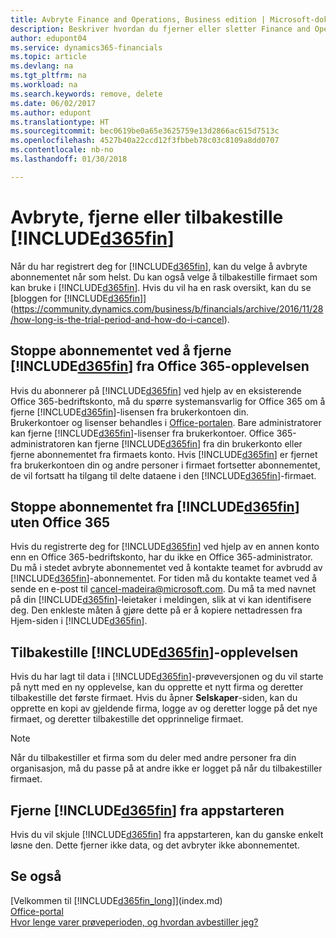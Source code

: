 ```yaml
---
title: Avbryte Finance and Operations, Business edition | Microsoft-dokumentasjon
description: Beskriver hvordan du fjerner eller sletter Finance and Operations, Business edition-opplevelsen.
author: edupont04
ms.service: dynamics365-financials
ms.topic: article
ms.devlang: na
ms.tgt_pltfrm: na
ms.workload: na
ms.search.keywords: remove, delete
ms.date: 06/02/2017
ms.author: edupont
ms.translationtype: HT
ms.sourcegitcommit: bec0619be0a65e3625759e13d2866ac615d7513c
ms.openlocfilehash: 4527b40a22ccd12f3fbbeb78c03c8109a8dd0707
ms.contentlocale: nb-no
ms.lasthandoff: 01/30/2018

---
```

# <a name="unsubscribe-remove-or-reset-included365finincludesd365finmdmd"></a>Avbryte, fjerne eller tilbakestille [!INCLUDE[d365fin](includes/d365fin_md.md)]
Når du har registrert deg for [!INCLUDE[d365fin](includes/d365fin_md.md)], kan du velge å avbryte abonnementet når som helst. Du kan også velge å tilbakestille firmaet som kan bruke i [!INCLUDE[d365fin](includes/d365fin_md.md)]. Hvis du vil ha en rask oversikt, kan du se [bloggen for [!INCLUDE[d365fin](includes/d365fin_md.md)]](https://community.dynamics.com/business/b/financials/archive/2016/11/28/how-long-is-the-trial-period-and-how-do-i-cancel).  

## <a name="unsubscribing-by-removing-included365finincludesd365finmdmd-from-your-office-365-experience"></a>Stoppe abonnementet ved å fjerne [!INCLUDE[d365fin](includes/d365fin_md.md)] fra Office 365-opplevelsen
Hvis du abonnerer på [!INCLUDE[d365fin](includes/d365fin_md.md)] ved hjelp av en eksisterende Office 365-bedriftskonto, må du spørre systemansvarlig for Office 365 om å fjerne [!INCLUDE[d365fin](includes/d365fin_md.md)]-lisensen fra brukerkontoen din.  
Brukerkontoer og lisenser behandles i [Office-portalen](https://portal.office.com). Bare administratorer kan fjerne [!INCLUDE[d365fin](includes/d365fin_md.md)]-lisenser fra brukerkontoer. Office 365-administratoren kan fjerne [!INCLUDE[d365fin](includes/d365fin_md.md)] fra din brukerkonto eller fjerne abonnementet fra firmaets konto. Hvis [!INCLUDE[d365fin](includes/d365fin_md.md)] er fjernet fra brukerkontoen din og andre personer i firmaet fortsetter abonnementet, de vil fortsatt ha tilgang til delte dataene i den [!INCLUDE[d365fin](includes/d365fin_md.md)]-firmaet.  

## <a name="unsubscribing-from-included365finincludesd365finmdmd-without-office-365"></a>Stoppe abonnementet fra [!INCLUDE[d365fin](includes/d365fin_md.md)] uten Office 365
Hvis du registrerte deg for [!INCLUDE[d365fin](includes/d365fin_md.md)] ved hjelp av en annen konto enn en Office 365-bedriftskonto, har du ikke en Office 365-administrator. Du må i stedet avbryte abonnementet ved å kontakte teamet for avbrudd av [!INCLUDE[d365fin](includes/d365fin_md.md)]-abonnementet. For tiden må du kontakte teamet ved å sende en e-post til cancel-madeira@microsoft.com. Du må ta med navnet på din [!INCLUDE[d365fin](includes/d365fin_md.md)]-leietaker i meldingen, slik at vi kan identifisere deg. Den enkleste måten å gjøre dette på er å kopiere nettadressen fra Hjem-siden i [!INCLUDE[d365fin](includes/d365fin_md.md)].  

## <a name="resetting-your-included365finincludesd365finmdmd-experience"></a>Tilbakestille [!INCLUDE[d365fin](includes/d365fin_md.md)]-opplevelsen
Hvis du har lagt til data i [!INCLUDE[d365fin](includes/d365fin_md.md)]-prøveversjonen og du vil starte på nytt med en ny opplevelse, kan du opprette et nytt firma og deretter tilbakestille det første firmaet. Hvis du åpner **Selskaper**-siden, kan du opprette en kopi av gjeldende firma, logge av og deretter logge på det nye firmaet, og deretter tilbakestille det opprinnelige firmaet.  
> [!NOTE]  
>   Når du tilbakestiller et firma som du deler med andre personer fra din organisasjon, må du passe på at andre ikke er logget på når du tilbakestiller firmaet.  

## <a name="removing-included365finincludesd365finmdmd-from-your-app-launcher"></a>Fjerne [!INCLUDE[d365fin](includes/d365fin_md.md)] fra appstarteren
Hvis du vil skjule [!INCLUDE[d365fin](includes/d365fin_md.md)] fra appstarteren, kan du ganske enkelt løsne den. Dette fjerner ikke data, og det avbryter ikke abonnementet.  

## <a name="see-also"></a>Se også
[Velkommen til [!INCLUDE[d365fin_long](includes/d365fin_long_md.md)]](index.md)  
[Office-portal](https://portal.office.com)  
[Hvor lenge varer prøveperioden, og hvordan avbestiller jeg?](https://community.dynamics.com/business/b/financials/archive/2016/11/28/how-long-is-the-trial-period-and-how-do-i-cancel)  

